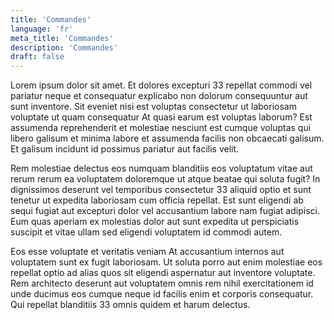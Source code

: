 ```yaml
---
title: 'Commandes'
language: 'fr'
meta_title: 'Commandes'
description: 'Commandes'
draft: false
---
```


Lorem ipsum dolor sit amet. Et dolores excepturi 33 repellat commodi vel pariatur neque et consequatur explicabo non dolorum consequuntur aut sunt inventore. Sit eveniet nisi est voluptas consectetur ut laboriosam voluptate ut quam consequatur At quasi earum est voluptas laborum? Est assumenda reprehenderit et molestiae nesciunt est cumque voluptas qui libero galisum et minima labore et assumenda facilis non obcaecati galisum. Et galisum incidunt id possimus pariatur aut facilis velit.

Rem molestiae delectus eos numquam blanditiis eos voluptatum vitae aut rerum rerum ea voluptatem doloremque ut atque beatae qui soluta fugit? In dignissimos deserunt vel temporibus consectetur 33 aliquid optio et sunt tenetur ut expedita laboriosam cum officia repellat. Est sunt eligendi ab sequi fugiat aut excepturi dolor vel accusantium labore nam fugiat adipisci. Eum quas aperiam ex molestias dolor aut sunt expedita ut perspiciatis suscipit et vitae ullam sed eligendi voluptatem id commodi autem.

Eos esse voluptate et veritatis veniam At accusantium internos aut voluptatem sunt ex fugit laboriosam. Ut soluta porro aut enim molestiae eos repellat optio ad alias quos sit eligendi aspernatur aut inventore voluptate. Rem architecto deserunt aut voluptatem omnis rem nihil exercitationem id unde ducimus eos cumque neque id facilis enim et corporis consequatur. Qui repellat blanditiis 33 omnis quidem et harum delectus.
